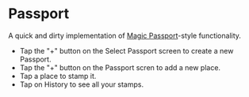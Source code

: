 Passport
========

A quick and dirty implementation of [Magic Passport](http://www.pacifichelm.com/magicpassport/)-style functionality.

* Tap the "+" button on the Select Passport screen to create a new Passport.
* Tap the "+" button on the Passport scren to add a new place.
* Tap a place to stamp it.
* Tap on History to see all your stamps.
